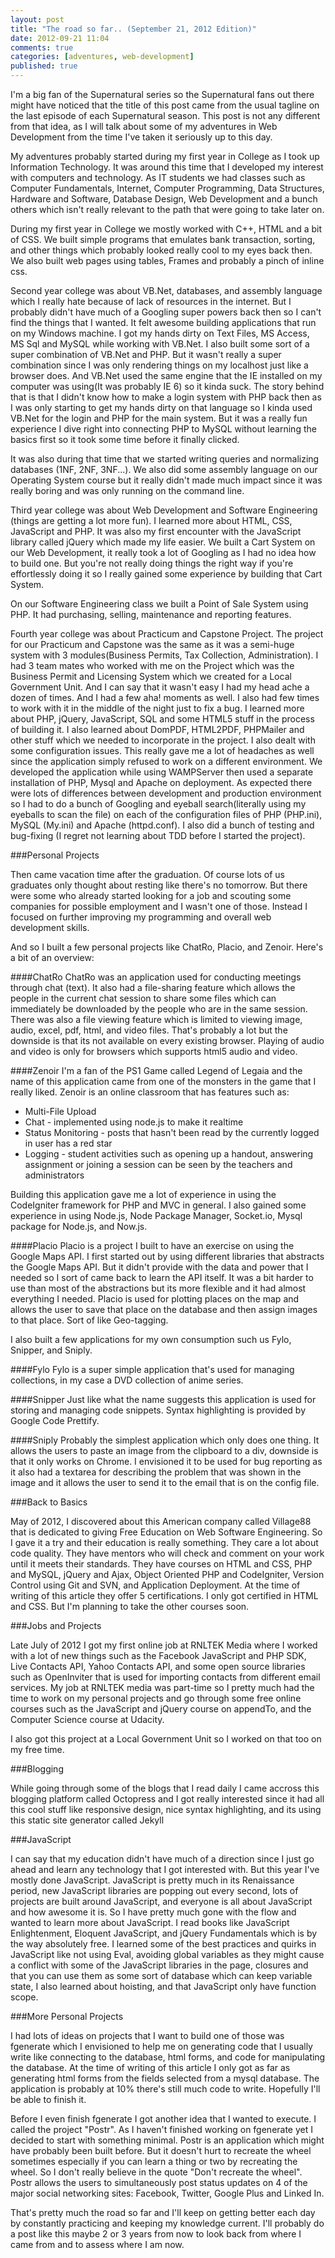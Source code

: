 ```yaml
---
layout: post
title: "The road so far.. (September 21, 2012 Edition)"
date: 2012-09-21 11:04
comments: true
categories: [adventures, web-development]
published: true 
---
```


I'm a big fan of the Supernatural series so the Supernatural fans out there 
might have noticed that the title of this post came from the usual
tagline on the last episode of each Supernatural season.
This post is not any different from that idea, as I will talk about some of
my adventures in Web Development from the time I've taken it seriously up to this day.

My adventures probably started during my first year in College as I took up Information Technology.
It was around this time that I developed my interest with computers and technology.
As IT students we had classes such as Computer Fundamentals, Internet, Computer Programming, 
Data Structures, Hardware and Software, Database Design, Web Development and a bunch others which isn't really relevant
to the path that were going to take later on.

During my first year in College we mostly worked with C++, HTML and a bit of CSS. 
We built simple programs that emulates bank transaction, sorting, and other things which probably looked really 
cool to my eyes back then.
We also built web pages using tables, Frames and probably a pinch of inline css.

Second year college was about VB.Net, databases, and assembly language which I really hate because of lack of resources in the internet.
But I probably didn't have much of a Googling super powers back then so I can't find the things that I wanted.
It felt awesome building applications that run on my Windows machine. 
I got my hands dirty on Text Files, MS Access, MS Sql and MySQL while working with VB.Net.
I also built some sort of a super combination of VB.Net and PHP. 
But it wasn't really a super combination since I was only rendering things on my localhost just like a browser does.
And VB.Net used the same engine that the IE installed on my computer was using(It was probably IE 6) so it kinda suck.
The story behind that is that I didn't know how to make a login system with PHP back then as I was only starting to get
my hands dirty on that language so I kinda used VB.Net for the login and PHP for the main system.
But it was a really fun experience I dive right into connecting PHP to MySQL without learning the basics first so it took some time before it finally clicked.

It was also during that time that we started writing queries and normalizing databases (1NF, 2NF, 3NF...).
We also did some assembly language on our Operating System course but it really didn't made much impact 
since it was really boring and was only running on the command line.

Third year college was about Web Development and Software Engineering (things are getting a lot more fun).
I learned more about HTML, CSS, JavaScript and PHP. 
It was also my first encounter with the JavaScript library called jQuery which made my life easier.
We built a Cart System on our Web Development, it really took a lot of Googling as I had no idea how to build one.
But you're not really doing things the right way if you're effortlessly doing it so I really gained some experience by building that Cart System.

On our Software Engineering class we built a Point of Sale System using PHP. 
It had purchasing, selling, maintenance and reporting features. 

Fourth year college was about Practicum and Capstone Project.
The project for our Practicum and Capstone was the same as it was a semi-huge system with 3 modules(Business Permits, Tax Collection, Administration).
I had 3 team mates who worked with me on the Project which was the Business Permit and Licensing System which we created for a Local Government Unit.
And I can say that it wasn't easy I had my head ache a dozen of times. And I had a few aha! moments as well.
I also had few times to work with it in the middle of the night just to fix a bug. 
I learned more about PHP, jQuery, JavaScript, SQL and some HTML5 stuff in the process of building it.
I also learned about DomPDF, HTML2PDF, PHPMailer and other stuff which we needed to incorporate in the project.
I also dealt with some configuration issues. 
This really gave me a lot of headaches as well since the application simply refused to work on a different environment.
We developed the application while using WAMPServer then used a separate installation of PHP, Mysql and Apache 
on deployment. As expected there were lots of differences between development and production environment so I had to
do a bunch of Googling and eyeball search(literally using my eyeballs to scan the file) on each of the configuration files of PHP (PHP.ini), MySQL (My.ini) and Apache (httpd.conf).
I also did a bunch of testing and bug-fixing (I regret not learning about TDD before I started the project).


###Personal Projects

Then came vacation time after the graduation. Of course lots of us graduates only thought about resting like there's no tomorrow. 
But there were some who already started looking for a job and scouting some companies for possible employment and I wasn't one of those.
Instead I focused on further improving my programming and overall web development skills.

And so I built a few personal projects like ChatRo, Placio, and Zenoir. Here's a bit of an overview:

####ChatRo
ChatRo was an application used for conducting meetings through chat (text). It also had a file-sharing feature which allows
the people in the current chat session to share some files which can immediately be downloaded by the people who are in the same session.
There was also a file viewing feature which is limited to viewing image, audio, excel, pdf, html, and video files. 
That's probably a lot but the downside is that its not available on every existing browser. 
Playing of audio and video is only for browsers which supports html5 audio and video.

####Zenoir
I'm a fan of the PS1 Game called Legend of Legaia and the name of this application 
came from one of the monsters in the game that I really liked.
Zenoir is an online classroom that has features such as:

 * Multi-File Upload
 * Chat - implemented using node.js to make it realtime
 * Status Monitoring - posts that hasn't been read by the currently logged in user has a red star 
 * Logging - student activities such as opening up a handout, answering assignment or joining a session can be seen by the teachers and administrators

Building this application gave me a lot of experience in using the CodeIgniter framework for PHP and MVC in general.
I also gained some experience in using Node.js, Node Package Manager, Socket.io, Mysql package for Node.js, and Now.js.
 
####Placio
Placio is a project I built to have an exercise on using the Google Maps API. 
I first started out by using different libraries that abstracts the Google Maps API.
But it didn't provide with the data and power that I needed so I sort of came back to
learn the API itself. It was a bit harder to use than most of the abstractions but its
more flexible and it had almost everything I needed.
Placio is used for plotting places on the map and allows the user to save
that place on the database and then assign images to that place. Sort of like Geo-tagging.


I also built a few applications for my own consumption such us Fylo, Snipper, and Sniply.

####Fylo
Fylo is a super simple application that's used for managing collections, in my case a DVD collection of anime series.

####Snipper
Just like what the name suggests this application is used for storing  and managing code snippets. 
Syntax highlighting is provided by Google Code Prettify.

####Sniply
Probably the simplest application which only does one thing. 
It allows the users to paste an image from the clipboard to a div, downside is that it only works on Chrome.
I envisioned it to be used for bug reporting as it also had a textarea for describing the problem that was 
shown in the image and it allows the user to send it to the email that is on the config file.


###Back to Basics

May of 2012, I discovered about this American company called Village88 that is dedicated to giving Free Education on Web Software Engineering. 
So I gave it a try and their education is really something. They care a lot about code quality. 
They have mentors who will check and comment on your work until it meets their standards. 
They have courses on HTML and CSS, PHP and MySQL, jQuery and Ajax, Object Oriented PHP and CodeIgniter, Version Control using Git and SVN,
and Application Deployment. At the time of writing of this article they offer 5 certifications.
I only got certified in HTML and CSS. But I'm planning to take the other courses soon.


###Jobs and Projects

Late July of 2012 I got my first online job at RNLTEK Media where I worked with a lot of new things such as the Facebook JavaScript and PHP SDK,
Live Contacts API, Yahoo Contacts API, and some open source libraries such as OpenInviter that is used for importing contacts from different email services.
My job at RNLTEK media was part-time so I pretty much had the time to work on my personal projects and go through some free online courses
such as the JavaScript and jQuery course on appendTo, and the Computer Science course at Udacity.

I also got this project at a Local Government Unit so I worked on that too on my free time.


###Blogging

While going through some of the blogs that I read daily I came accross this blogging platform called Octopress 
and I got really interested since it had all this cool stuff like responsive design, nice syntax highlighting,
and its using this static site generator called Jekyll 


###JavaScript

I can say that my education didn't have much of a direction since I just go ahead and learn any technology that I got interested with.
But this year I've mostly done JavaScript. JavaScript is pretty much in its Renaissance period, new JavaScript libraries are popping out 
every second, lots of projects are built around JavaScript, and everyone is all about JavaScript and how awesome it is.
So I have pretty much gone with the flow and wanted to learn more about JavaScript. 
I read books like JavaScript Enlightenment, Eloquent JavaScript, and jQuery Fundamentals which is by the way absolutely free.
I learned some of the best practices and quirks in JavaScript like not using Eval, avoiding global variables as they might
cause a conflict with some of the JavaScript libraries in the page, closures and that you can use them as some sort of database which can keep variable state, 
I also learned about hoisting, and that JavaScript only have function scope.


###More Personal Projects

I had lots of ideas on projects that I want to build one of those was fgenerate which I envisioned 
to help me on generating code that I usually write like connecting to the database, html forms, and code for manipulating the database.
At the time of writing of this article I only got as far as generating html forms from the fields selected from a mysql database.
The application is probably at 10% there's still much code to write. Hopefully I'll be able to finish it.

Before I even finish fgenerate I got another idea that I wanted to execute. 
I called the project "Postr". As I haven't finished working on fgenerate yet I decided to start with
something minimal. Postr is an application which might have probably been built before. 
But it doesn't hurt to recreate the wheel sometimes especially if you can learn a thing or two by recreating the wheel.
So I don't really believe in the quote "Don't recreate the wheel".
Postr allows the users to simultaneously post status updates on 4 of the major social networking sites: Facebook, Twitter, Google Plus and Linked In.

That's pretty much the road so far and I'll keep on getting better each day by constantly practicing and keeping my knowledge current.
I'll probably do a post like this maybe 2 or 3 years from now to look back from where I came from and to assess where I am now.